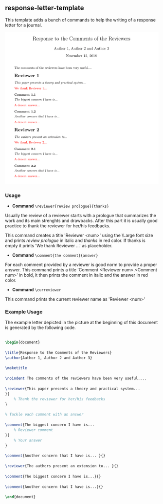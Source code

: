 ## response-letter-template

This template adds a bunch of commands to help the writing of a response letter for a journal.

<p align="center">
  <img src="letter.png" />
</p>


### Usage

* **Command** `\reviewer{review prologue}{thanks}`

Usually the review of a reviewer starts with a prologue that summarizes the work and its main strenghts and drawbacks. 
After this part it is usually good practice to thank the reviewer for her/his feedbacks.

This command creates a title 'Reviewer \<num\>' using the \Large font size and prints *review prologue* in italic and *thanks* in red color.
If thanks is empty it prints 'We thank Reviewer <num>...' as placeholder.

* **Command** `\comment{the comment}{answer}`

For each comment provided by a reviewer is good norm to provide a proper answer. 
This command prints a title 'Comment \<Reviewer num\>.\<Comment num\>' in bold, it then prints the comment in italic and the answer in red color.

* **Command** `\curreviewer`

This command prints the current reviewer name as 'Reviewer \<num\>'

### Example Usage

The example letter depicted in the picture at the beginning of this document is generated by the following code.

```latex

\begin{document}

\title{Response to the Comments of the Reviewers}
\author{Author 1, Author 2 and Author 3}

\maketitle

\noindent The comments of the reviewers have been very useful....

\reviewer{This paper presents a theory and practical system...
}{
	% Thank the reviewer for her/his feedbacks 
} 

% Tackle each comment with an answer

\comment{The biggest concern I have is... 
	% Reviewer comment
}{
	% Your answer
}

\comment{Another concern that I have is... }{}

\reviewer{The authors present an extension to... }{}

\comment{The biggest concern I have is...}{}

\comment{Another concern that I have is...}{}	

\end{document}

```
